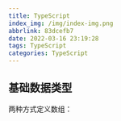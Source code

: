 ```yaml
---
title: TypeScript
index_img: /img/index-img.png
abbrlink: 83dcefb7
date: 2022-03-16 23:19:28
tags: TypeScript
categories: TypeScript
---
```


## 基础数据类型

两种方式定义数组：


